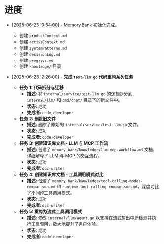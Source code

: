 # 进度

-   [2025-06-23 10:54:00] - Memory Bank 初始化完成。

    -   创建 `productContext.md`
    -   创建 `activeContext.md`
    -   创建 `systemPatterns.md`
    -   创建 `decisionLog.md`
    -   创建 `progress.md`
    -   创建 `knowledge/` 目录

-   [2025-06-23 12:26:00] - **完成 `test-llm.go` 代码重构系列任务**
    -   **任务 1: 代码拆分与迁移**
        -   **描述:** 将 `internal/service/test-llm.go` 的逻辑拆分到 `internal/llm/` 和 `cmd/chat/` 目录下的新文件中。
        -   **状态:** 成功
        -   **完成者:** `code-developer`
    -   **任务 2: 删除旧文件**
        -   **描述:** 删除了原始的 `internal/service/test-llm.go` 文件。
        -   **状态:** 成功
        -   **完成者:** `code-developer`
    -   **任务 3: 创建知识库文档 - LLM 与 MCP 工作流**
        -   **描述:** 创建了 `memory_bank/knowledge/llm-mcp-workflow.md` 文档，详细解释了 LLM 与 MCP 的交互流程。
        -   **状态:** 成功
        -   **完成者:** `doc-writer`
    -   **任务 4: 创建知识库文档 - 工具调用模式对比**
        -   **描述:** 创建了 `memory_bank/knowledge/tool-calling-modes-comparison.md` 和 `runtime-tool-calling-comparison.md`，深度对比了不同的工具调用模式。
        -   **状态:** 成功
        -   **完成者:** `doc-writer`
    -   **任务 5: 重构为流式工具调用模式**
        -   **描述:** 修改 `internal/llm/agent.go` 以支持在流式输出中途检测并执行工具调用，极大地提升了用户体验。
        -   **状态:** 成功
        -   **完成者:** `code-developer`
